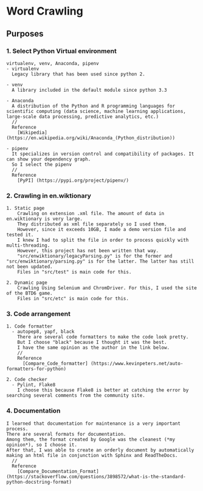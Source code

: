 # **Word Crawling**



## Purposes
### 1. Select Python Virtual environment
    virtualenv, venv, Anaconda, pipenv
    - virtualenv
      Legacy library that has been used since python 2. 

    - venv
      A library included in the default module since python 3.3 

    - Anaconda
      A distribution of the Python and R programming languages for scientific computing (data science, machine learning applications, large-scale data processing, predictive analytics, etc.)
      //
      Reference
        [Wikipedia] (https://en.wikipedia.org/wiki/Anaconda_(Python_distribution))

    - pipenv
      It specializes in version control and compatibility of packages. It can show your dependency graph.
      So I select the pipenv
      //
      Reference
        [PyPI] (https://pypi.org/project/pipenv/)


### 2. Crawling in en.wiktionary
    1. Static page
        Crawling on extension .xml file. The amount of data in en.wiktionary is very large.
        They distributed as xml file separately so I used them. 
        However, since it exceeds 10GB, I made a demo version file and tested it. 
        I knew I had to split the file in order to process quickly with multi-threading.
        However, this project has not been written that way.
        "src/enwiktionary/legacyParsing.py" is for the former and "src/enwiktionary/parsing.py" is for the latter. The latter has still not been updated.
        Files in "src/test" is main code for this.

    2. Dynamic page
        Crawling Using Selenium and ChromDriver. For this, I used the site of the BTD6 game.
        Files in "src/etc" is main code for this.
    

### 3. Code arrangement
    1. Code formatter
      - autopep8, yapf, black
        There are several code formatters to make the code look pretty.
        But I choose "black" because I thought it was the best.
        I have the same opinion as the author in the link below.
        //
        Reference
          [Compare_Code_formatter] (https://www.kevinpeters.net/auto-formatters-for-python)

    2. Code checker
      - Pylint, Flake8
        I choose this because Flake8 is better at catching the error by searching several comments from the community site. 


### 4. Documentation
    I learned that documentation for maintenance is a very important process.
    There are several formats for documentation. 
    Among them, the format created by Google was the cleanest (*my opinion*), so I choose it.
    After that, I was able to create an orderly document by automatically making an html file in conjunction with Sphinx and ReadTheDocs. 
      //
      Reference
        [Compare_Documentation_Format] (https://stackoverflow.com/questions/3898572/what-is-the-standard-python-docstring-format)


